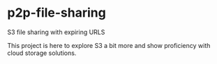 # p2p-file-sharing
S3 file sharing with expiring URLS

This project is here to explore S3 a bit more and show proficiency with cloud storage solutions.
